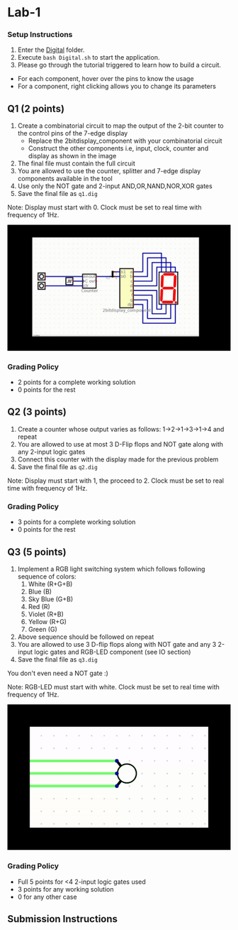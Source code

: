 # Lab-1

### Setup Instructions
1. Enter the [Digital](Digital) folder.
2. Execute `bash Digital.sh` to start the application.
3. Please go through the tutorial triggered to learn how to build a circuit.

+ For each component, hover over the pins to know the usage
+ For a component, right clicking allows you to change its parameters

## Q1 (2 points)
1. Create a combinatorial circuit to map the output of the 2-bit counter to the control pins of the 7-edge display
    - Replace the 2bitdisplay_component with your combinatorial circuit
    - Construct the other components i.e, input, clock, counter and display as shown in the image
2. The final file must contain the full circuit
3. You are allowed to use the counter, splitter and 7-edge display components available in the tool
4. Use only the NOT gate and 2-input AND,OR,NAND,NOR,XOR gates
5. Save the final file as `q1.dig`

Note: Display must start with 0. Clock must be set to real time with frequency of 1Hz.

![](misc/q1.gif)

### Grading Policy
- 2 points for a complete working solution
- 0 points for the rest

## Q2 (3 points)

1. Create a counter whose output varies as follows: 1->2->1->3->1->4 and repeat
2. You are allowed to use at most 3 D-Flip flops and NOT gate along with any 2-input logic gates
3. Connect this counter with the display made for the previous problem
4. Save the final file as `q2.dig`

Note: Display must start with 1, the proceed to 2. Clock must be set to real time with frequency of 1Hz.

### Grading Policy
- 3 points for a complete working solution
- 0 points for the rest

## Q3 (5 points)
1. Implement a RGB light switching system which follows following sequence of colors:
    1. White (R+G+B)
    2. Blue (B)
    3. Sky Blue (G+B)
    4. Red (R)
    5. Violet (R+B)
    6. Yellow (R+G)
    7. Green (G)
2. Above sequence should be followed on repeat
3. You are allowed to use 3 D-flip flops along with NOT gate and any 3 2-input logic gates and RGB-LED component (see IO section)
4. Save the final file as `q3.dig`

You don't even need a NOT gate :)

Note: RGB-LED must start with white. Clock must be set to real time with frequency of 1Hz.

![](misc/q3.gif)

### Grading Policy
- Full 5 points for <4 2-input logic gates used
- 3 points for any working solution
- 0 for any other case

## Submission Instructions
